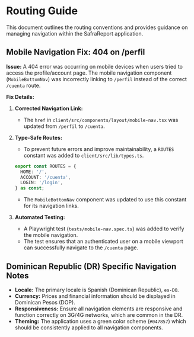 # Routing Guide

This document outlines the routing conventions and provides guidance on managing navigation within the SafraReport application.

## Mobile Navigation Fix: 404 on /perfil

**Issue:** A 404 error was occurring on mobile devices when users tried to access the profile/account page. The mobile navigation component (`MobileBottomNav`) was incorrectly linking to `/perfil` instead of the correct `/cuenta` route.

**Fix Details:**

1.  **Corrected Navigation Link:**
    - The `href` in `client/src/components/layout/mobile-nav.tsx` was updated from `/perfil` to `/cuenta`.

2.  **Type-Safe Routes:**
    - To prevent future errors and improve maintainability, a `ROUTES` constant was added to `client/src/lib/types.ts`.
    ```typescript
    export const ROUTES = {
      HOME: '/',
      ACCOUNT: '/cuenta',
      LOGIN: '/login',
    } as const;
    ```
    - The `MobileBottomNav` component was updated to use this constant for its navigation links.

3.  **Automated Testing:**
    - A Playwright test (`tests/mobile-nav.spec.ts`) was added to verify the mobile navigation.
    - The test ensures that an authenticated user on a mobile viewport can successfully navigate to the `/cuenta` page.

## Dominican Republic (DR) Specific Navigation Notes

- **Locale:** The primary locale is Spanish (Dominican Republic), `es-DO`.
- **Currency:** Prices and financial information should be displayed in Dominican Pesos (DOP).
- **Responsiveness:** Ensure all navigation elements are responsive and function correctly on 3G/4G networks, which are common in the DR.
- **Theming:** The application uses a green color scheme (`#047857`) which should be consistently applied to all navigation components.
